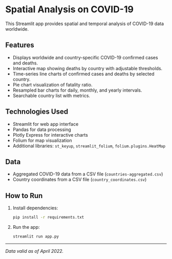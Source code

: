 # Spatial Analysis on COVID-19

This Streamlit app provides spatial and temporal analysis of COVID-19 data worldwide.

## Features

- Displays worldwide and country-specific COVID-19 confirmed cases and deaths.
- Interactive map showing deaths by country with adjustable thresholds.
- Time-series line charts of confirmed cases and deaths by selected country.
- Pie chart visualization of fatality ratio.
- Resampled bar charts for daily, monthly, and yearly intervals.
- Searchable country list with metrics.

## Technologies Used

- Streamlit for web app interface
- Pandas for data processing
- Plotly Express for interactive charts
- Folium for map visualization
- Additional libraries: `st_keyup`, `streamlit_folium`, `folium.plugins.HeatMap`

## Data

- Aggregated COVID-19 data from a CSV file (`countries-aggregated.csv`)
- Country coordinates from a CSV file (`country_coordinates.csv`)

## How to Run

1. Install dependencies:
    ```bash
    pip install -r requirements.txt
    ```

2. Run the app:
    ```bash
    streamlit run app.py
    ```

---

*Data valid as of April 2022.*
